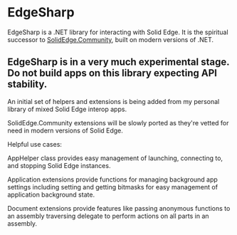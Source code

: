 # EdgeSharp

EdgeSharp is a .NET library for interacting with Solid Edge. It is the spiritual successor to [SolidEdge.Community](https://github.com/SolidEdgeCommunity/SolidEdge.Community), built on modern versions of .NET.
## EdgeSharp is in a very much experimental stage. Do not build apps on this library expecting API stability.

An initial set of helpers and extensions is being added from my personal library of mixed Solid Edge interop apps.

SolidEdge.Community extensions will be slowly ported as they're vetted for need in modern versions of Solid Edge.

Helpful use cases:

AppHelper class provides easy management of launching, connecting to, and stopping Solid Edge instances.

Application extensions provide functions for managing background app settings including setting and getting bitmasks for easy management of application background state.

Document extensions provide features like passing anonymous functions to an assembly traversing delegate to perform actions on all parts in an assembly.
